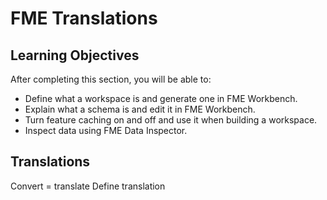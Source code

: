 # FME Translations

## Learning Objectives

After completing this section, you will be able to:
- Define what a workspace is and generate one in FME Workbench.
- Explain what a schema is and edit it in FME Workbench.
- Turn feature caching on and off and use it when building a workspace.
- Inspect data using FME Data Inspector.

## Translations

Convert = translate
Define translation
